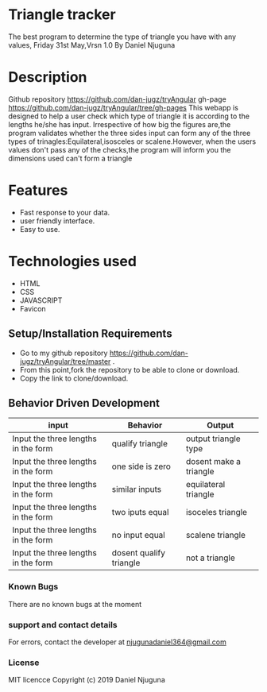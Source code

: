 # Triangle tracker
The best program to determine the type of triangle you have with any values, Friday 31st May,Vrsn 1.0
By Daniel Njuguna
# Description
Github repository https://github.com/dan-jugz/tryAngular gh-page https://github.com/dan-jugz/tryAngular/tree/gh-pages 
This webapp is designed to help a user check which type of triangle it is according to the lengths he/she has input.
Irrespective of how big the figures are,the program validates whether the three sides input can form any of the three types of trinagles:Equilateral,isosceles or scalene.However, when the users values don't pass any of the checks,the program will inform you the dimensions used can't form a triangle
# Features
* Fast response to your data.
* user friendly interface.
* Easy to use.
# Technologies used
* HTML
* CSS 
* JAVASCRIPT
* Favicon
## Setup/Installation Requirements
* Go to my github repository https://github.com/dan-jugz/tryAngular/tree/master .
* From this point,fork the repository to be able to clone or download.
* Copy the link to clone/download.
## Behavior Driven Development 
input|Behavior|Output
----|----|------
Input the three lengths in the form|qualify triangle|output triangle type
Input the three lengths in the form|one side is zero|  dosent make a triangle
Input the three lengths in the form|similar inputs|equilateral triangle
Input the three lengths in the form|two iputs equal|isoceles triangle
Input the three lengths in the form|no input equal|scalene triangle
Input the three lengths in the form|dosent qualify triangle|not a triangle
### Known Bugs
There are no known bugs at the moment
### support and contact details
For errors, contact the developer at njugunadaniel364@gmail.com
### License
MIT licencce Copyright (c) 2019 Daniel Njuguna